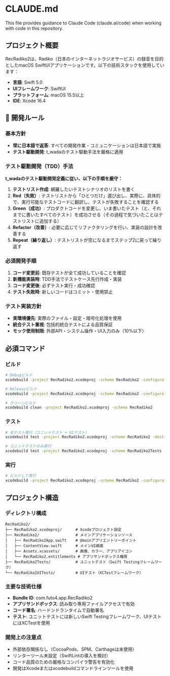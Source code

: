 # CLAUDE.md

This file provides guidance to Claude Code (claude.ai/code) when working with code in this repository.

## プロジェクト概要

RecRadiko2は、Radiko（日本のインターネットラジオサービス）の録音を目的としたmacOS SwiftUIアプリケーションです。以下の技術スタックを使用しています：
- **言語**: Swift 5.0
- **UIフレームワーク**: SwiftUI
- **プラットフォーム**: macOS 15.5以上
- **IDE**: Xcode 16.4

## 🚨 **開発ルール**

### 基本方針
- **常に日本語で返答**: すべての開発作業・コミュニケーションは日本語で実施
- **テスト駆動開発**: t_wadaのテスト駆動手法を厳格に適用

### テスト駆動開発（TDD）手法
**t_wadaのテスト駆動開発定義に従い、以下の手順を厳守：**

1. **テストリスト作成**: 網羅したいテストシナリオのリストを書く
2. **Red（失敗）**: テストリストから「ひとつだけ」選び出し、実際に、具体的で、実行可能なテストコードに翻訳し、テストが失敗することを確認する
3. **Green（成功）**: プロダクトコードを変更し、いま書いたテスト（と、それまでに書いたすべてのテスト）を成功させる（その過程で気づいたことはテストリストに追加する）
4. **Refactor（改善）**: 必要に応じてリファクタリングを行い、実装の設計を改善する
5. **Repeat（繰り返し）**: テストリストが空になるまでステップ2に戻って繰り返す

### 必須開発手順
1. **コード変更前**: 既存テストが全て成功していることを確認
2. **新機能実装時**: TDD手法でテストケース先行作成・実装
3. **コード変更後**: 必ずテスト実行・成功確認
4. **テスト失敗時**: 新しいコードはコミット・使用禁止

### テスト実装方針
- **実環境優先**: 実際のファイル・設定・暗号化処理を使用
- **統合テスト重視**: 包括的統合テストによる品質保証
- **モック使用制限**: 外部API・システム操作・UI入力のみ（10%以下）

## 必須コマンド

### ビルド
```bash
# Debugビルド
xcodebuild -project RecRadiko2.xcodeproj -scheme RecRadiko2 -configuration Debug build

# Releaseビルド
xcodebuild -project RecRadiko2.xcodeproj -scheme RecRadiko2 -configuration Release build

# クリーンビルド
xcodebuild clean -project RecRadiko2.xcodeproj -scheme RecRadiko2
```

### テスト
```bash
# 全テスト実行（ユニットテスト + UIテスト）
xcodebuild test -project RecRadiko2.xcodeproj -scheme RecRadiko2 -destination 'platform=macOS'

# ユニットテストのみ実行
xcodebuild test -project RecRadiko2.xcodeproj -scheme RecRadiko2Tests -destination 'platform=macOS'
```

### 実行
```bash
# ビルドして実行
xcodebuild -project RecRadiko2.xcodeproj -scheme RecRadiko2 -configuration Debug build && open build/Debug/RecRadiko2.app
```

## プロジェクト構造

### ディレクトリ構成
```
RecRadiko2/
├── RecRadiko2.xcodeproj/      # Xcodeプロジェクト設定
├── RecRadiko2/                # メインアプリケーションソース
│   ├── RecRadiko2App.swift    # @mainアプリエントリーポイント
│   ├── ContentView.swift      # メインUI画面
│   ├── Assets.xcassets/       # 画像、カラー、アプリアイコン
│   └── RecRadiko2.entitlements # アプリサンドボックス権限
├── RecRadiko2Tests/           # ユニットテスト（Swift Testingフレームワーク）
└── RecRadiko2UITests/         # UIテスト（XCTestフレームワーク）
```

### 主要な技術仕様
- **Bundle ID**: com.futo4.app.RecRadiko2
- **アプリサンドボックス**: 読み取り専用ファイルアクセスで有効
- **コード署名**: ハードンドランタイムで自動署名
- **テスト**: ユニットテストには新しいSwift Testingフレームワーク、UIテストにはXCTestを使用

### 開発上の注意点
- 外部依存関係なし（CocoaPods、SPM、Carthageは未使用）
- リンターツール未設定（SwiftLintの導入を検討）
- コード品質のための厳格なコンパイラ警告を有効化
- 開発はXcodeまたはxcodebuildコマンドラインツールを使用